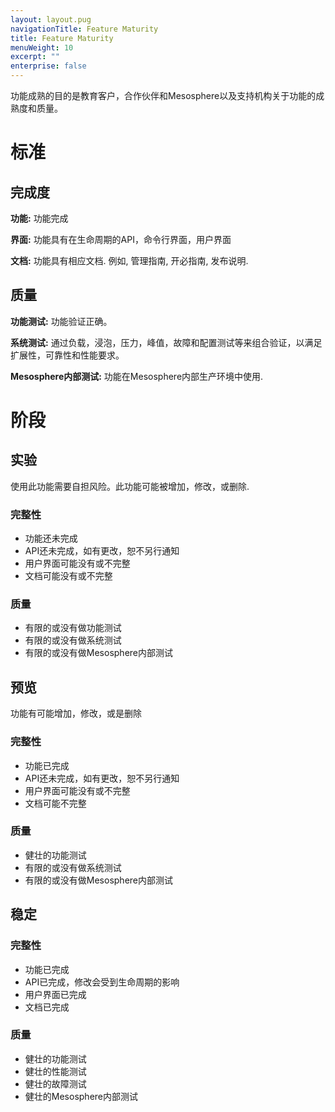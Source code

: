 ```yaml
---
layout: layout.pug
navigationTitle: Feature Maturity
title: Feature Maturity
menuWeight: 10
excerpt: ""
enterprise: false
---
```

<!-- This source repo for this topic is https://github.com/dcos/dcos-docs -->

功能成熟的目的是教育客户，合作伙伴和Mesosphere以及支持机构关于功能的成熟度和质量。

# <a name="criteria"></a>标准

## 完成度

**功能:** 功能完成

**界面:** 功能具有在生命周期的API，命令行界面，用户界面

**文档:** 功能具有相应文档. 例如, 管理指南, 开必指南, 发布说明.

## 质量

**功能测试:** 功能验证正确。

**系统测试:** 通过负载，浸泡，压力，峰值，故障和配置测试等来组合验证，以满足扩展性，可靠性和性能要求。

**Mesosphere内部测试:** 功能在Mesosphere内部生产环境中使用.

# <a name="phases"></a>阶段

## <a name="experimental"></a>实验

使用此功能需要自担风险。此功能可能被增加，修改，或删除.

### 完整性

* 功能还未完成
* API还未完成，如有更改，恕不另行通知
* 用户界面可能没有或不完整
* 文档可能没有或不完整

### 质量

* 有限的或没有做功能测试
* 有限的或没有做系统测试
* 有限的或没有做Mesosphere内部测试

## <a name="preview"></a>预览

功能有可能增加，修改，或是删除

### 完整性

* 功能已完成
* API还未完成，如有更改，恕不另行通知
* 用户界面可能没有或不完整
* 文档可能不完整

### 质量

* 健壮的功能测试
* 有限的或没有做系统测试
* 有限的或没有做Mesosphere内部测试

## <a name="stable"></a>稳定

### 完整性

* 功能已完成
* API已完成，修改会受到生命周期的影响
* 用户界面已完成
* 文档已完成

### 质量

* 健壮的功能测试
* 健壮的性能测试
* 健壮的故障测试
* 健壮的Mesosphere内部测试
